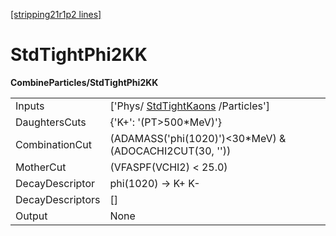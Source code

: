 [[stripping21r1p2 lines]](./stripping21r1p2-index)

# StdTightPhi2KK

**CombineParticles/StdTightPhi2KK**

|                  |                                                                         |
|------------------|-------------------------------------------------------------------------|
| Inputs           | ['Phys/ [StdTightKaons](./stripping21r1p2-stdtightkaons) /Particles'] |
| DaughtersCuts    | {'K+': '(PT\>500\*MeV)'}                                                |
| CombinationCut   | (ADAMASS('phi(1020)')\<30\*MeV) & (ADOCACHI2CUT(30, ''))                |
| MotherCut        | (VFASPF(VCHI2) \< 25.0)                                                 |
| DecayDescriptor  | phi(1020) -\> K+ K-                                                     |
| DecayDescriptors | []                                                                    |
| Output           | None                                                                    |

